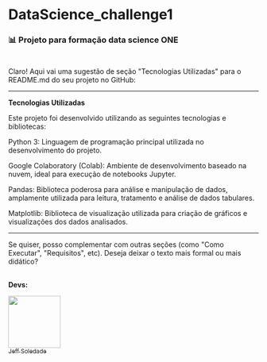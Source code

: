 <h1>DataScience_challenge1</h1>

<h3>📊 Projeto para formação data science ONE </h3>

#
Claro! Aqui vai uma sugestão de seção "Tecnologias Utilizadas" para o README.md do seu projeto no GitHub:


---

<b>Tecnologias Utilizadas</b>

Este projeto foi desenvolvido utilizando as seguintes tecnologias e bibliotecas:

Python 3: Linguagem de programação principal utilizada no desenvolvimento do projeto.

Google Colaboratory (Colab): Ambiente de desenvolvimento baseado na nuvem, ideal para execução de notebooks Jupyter.

Pandas: Biblioteca poderosa para análise e manipulação de dados, amplamente utilizada para leitura, tratamento e análise de dados tabulares.

Matplotlib: Biblioteca de visualização utilizada para criação de gráficos e visualizações dos dados analisados.



---

Se quiser, posso complementar com outras seções (como "Como Executar", "Requisitos", etc). Deseja deixar o texto mais formal ou mais didático?



  ##
  <b>Devs:</b>
  
  [<img loading="lazy" src="https://avatars.githubusercontent.com/u/196248025?v=4" width=105><br><sub>Jeff Soledade</sub>](https://github.com/JeffSoledade)

